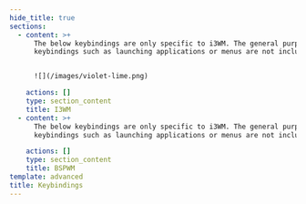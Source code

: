 ```yaml
---
hide_title: true
sections:
  - content: >+
      The below keybindings are only specific to i3WM. The general purpose
      keybindings such as launching applications or menus are not included here.


      ![](/images/violet-lime.png)

    actions: []
    type: section_content
    title: I3WM
  - content: >+
      The below keybindings are only specific to i3WM. The general purpose
      keybindings such as launching applications or menus are not included here.

    actions: []
    type: section_content
    title: BSPWM
template: advanced
title: Keybindings
---
```

